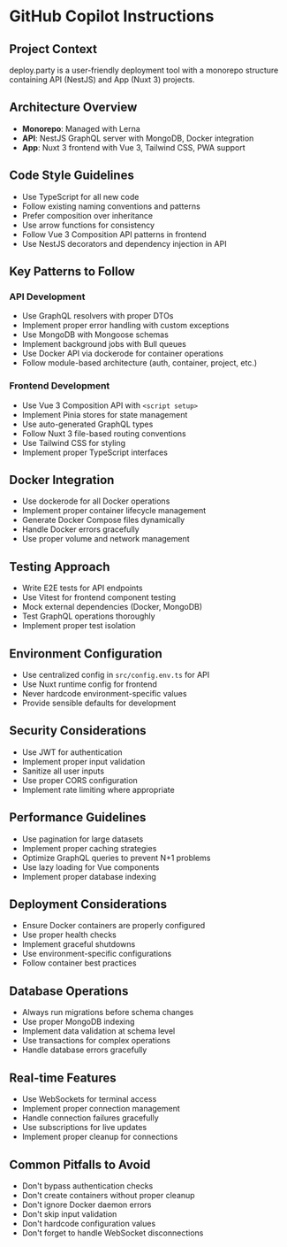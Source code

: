 # GitHub Copilot Instructions

## Project Context
deploy.party is a user-friendly deployment tool with a monorepo structure containing API (NestJS) and App (Nuxt 3) projects.

## Architecture Overview
- **Monorepo**: Managed with Lerna
- **API**: NestJS GraphQL server with MongoDB, Docker integration
- **App**: Nuxt 3 frontend with Vue 3, Tailwind CSS, PWA support

## Code Style Guidelines
- Use TypeScript for all new code
- Follow existing naming conventions and patterns
- Prefer composition over inheritance
- Use arrow functions for consistency
- Follow Vue 3 Composition API patterns in frontend
- Use NestJS decorators and dependency injection in API

## Key Patterns to Follow

### API Development
- Use GraphQL resolvers with proper DTOs
- Implement proper error handling with custom exceptions
- Use MongoDB with Mongoose schemas
- Implement background jobs with Bull queues
- Use Docker API via dockerode for container operations
- Follow module-based architecture (auth, container, project, etc.)

### Frontend Development
- Use Vue 3 Composition API with `<script setup>`
- Implement Pinia stores for state management
- Use auto-generated GraphQL types
- Follow Nuxt 3 file-based routing conventions
- Use Tailwind CSS for styling
- Implement proper TypeScript interfaces

## Docker Integration
- Use dockerode for all Docker operations
- Implement proper container lifecycle management
- Generate Docker Compose files dynamically
- Handle Docker errors gracefully
- Use proper volume and network management

## Testing Approach
- Write E2E tests for API endpoints
- Use Vitest for frontend component testing
- Mock external dependencies (Docker, MongoDB)
- Test GraphQL operations thoroughly
- Implement proper test isolation

## Environment Configuration
- Use centralized config in `src/config.env.ts` for API
- Use Nuxt runtime config for frontend
- Never hardcode environment-specific values
- Provide sensible defaults for development

## Security Considerations
- Use JWT for authentication
- Implement proper input validation
- Sanitize all user inputs
- Use proper CORS configuration
- Implement rate limiting where appropriate

## Performance Guidelines
- Use pagination for large datasets
- Implement proper caching strategies
- Optimize GraphQL queries to prevent N+1 problems
- Use lazy loading for Vue components
- Implement proper database indexing

## Deployment Considerations
- Ensure Docker containers are properly configured
- Use proper health checks
- Implement graceful shutdowns
- Use environment-specific configurations
- Follow container best practices

## Database Operations
- Always run migrations before schema changes
- Use proper MongoDB indexing
- Implement data validation at schema level
- Use transactions for complex operations
- Handle database errors gracefully

## Real-time Features
- Use WebSockets for terminal access
- Implement proper connection management
- Handle connection failures gracefully
- Use subscriptions for live updates
- Implement proper cleanup for connections

## Common Pitfalls to Avoid
- Don't bypass authentication checks
- Don't create containers without proper cleanup
- Don't ignore Docker daemon errors
- Don't skip input validation
- Don't hardcode configuration values
- Don't forget to handle WebSocket disconnections